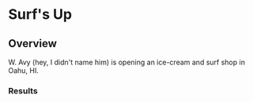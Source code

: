 # Surf's Up

## Overview
W. Avy (hey, I didn't name him) is opening an ice-cream and surf shop in Oahu, HI. 

### Results

